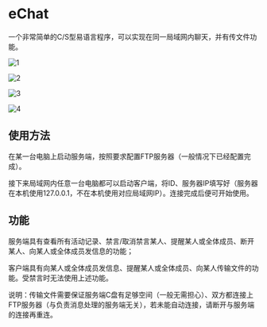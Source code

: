 # eChat

  一个非常简单的C/S型易语言程序，可以实现在同一局域网内聊天，并有传文件功能。

  ![1](https://img-blog.csdnimg.cn/6833b22475c2490c977a942a6472cc4e.png#pic_center)

  ![2](https://img-blog.csdnimg.cn/42e701dbf6d4471db9b91169ce0775f2.png#pic_center)

  ![3](https://img-blog.csdnimg.cn/60e45e82814c44ad867b736e92027458.png#pic_center)
  
  ![4](https://img-blog.csdnimg.cn/3125d7ac970d42a5bdeca3ea1432fb8e.png#pic_center)

## 使用方法

  在某一台电脑上启动服务端，按照要求配置FTP服务器（一般情况下已经配置完成）。
  
  接下来局域网内任意一台电脑都可以启动客户端，将ID、服务器IP填写好（服务器在本机使用127.0.0.1，不在本机使用对应局域网IP）。连接完成后便可开始使用。

## 功能

  服务端具有查看所有活动记录、禁言/取消禁言某人、提醒某人或全体成员、断开某人、向某人或全体成员发信息的功能；

  客户端具有向某人或全体成员发信息、提醒某人或全体成员、向某人传输文件的功能。受禁言时无法使用上述功能。

  说明：传输文件需要保证服务端C盘有足够空间（一般无需担心）、双方都连接上FTP服务器（与负责消息处理的服务端无关），若未能自动连接，请断开与服务端的连接再重连。
